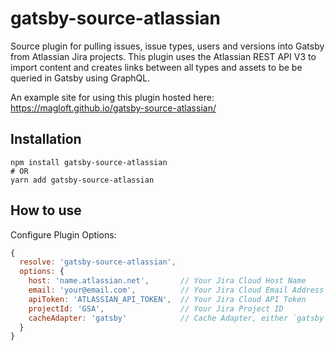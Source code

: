 # gatsby-source-atlassian

Source plugin for pulling issues, issue types, users and versions into Gatsby from
Atlassian Jira projects. This plugin uses the Atlassian REST API V3 to import content
and creates links between all types and assets to be be queried in Gatsby using GraphQL.

An example site for using this plugin hosted here:
https://magloft.github.io/gatsby-source-atlassian/

## Installation

```shell
npm install gatsby-source-atlassian
# OR
yarn add gatsby-source-atlassian
```

## How to use

Configure Plugin Options:
```js
{
  resolve: 'gatsby-source-atlassian',
  options: {
    host: 'name.atlassian.net',       // Your Jira Cloud Host Name
    email: 'your@email.com',          // Your Jira Cloud Email Address
    apiToken: 'ATLASSIAN_API_TOKEN',  // Your Jira Cloud API Token
    projectId: 'GSA',                 // Your Jira Project ID
    cacheAdapter: 'gatsby'            // Cache Adapter, either `gatsby` or `persist`
  }
}
```
